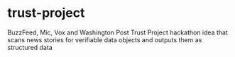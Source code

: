 # trust-project
BuzzFeed, Mic, Vox and Washington Post Trust Project hackathon idea that scans news stories for verifiable data objects and outputs them as structured data
